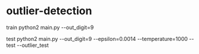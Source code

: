 # outlier-detection

train
python2 main.py --out_digit=9

test
python2 main.py --out_digit=9 --epsilon=0.0014 --temperature=1000 --test --outlier_test
